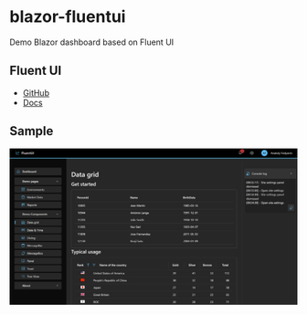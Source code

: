 # blazor-fluentui
Demo Blazor dashboard based on Fluent UI

## Fluent UI

- [GitHub](https://github.com/microsoft/fluentui-blazor)
- [Docs](https://www.fluentui-blazor.net/)

## Sample

![sample](sample.png)



